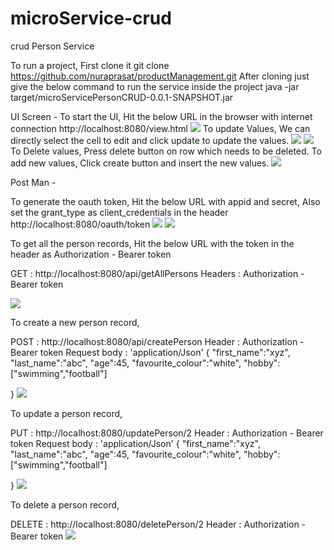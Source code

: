 # microService-crud
crud Person Service


To run a project, First clone it
git clone https://github.com/nuraprasat/productManagement.git
After cloning just give the below command to run the service inside the project
java -jar target/microServicePersonCRUD-0.0.1-SNAPSHOT.jar

UI Screen - 
To start the UI, Hit the below URL in the browser with internet connection
http://localhost:8080/view.html
![](images_readme/UI_index)
To update Values, We can directly select the cell to edit and click update to update the values.
![](images_readme/UI_update)
![](images_readme/UI_update2)
To Delete values, Press delete button on row which needs to be deleted.
To add new values, Click create button and insert the new values.
![](images_readme/UI_create)

Post Man - 

To generate the oauth token, Hit the below URL with appid and secret, Also set the grant_type as client_credentials in the header
http://localhost:8080/oauth/token
![](images_readme/oauth_token)
![](images_readme/oauth_token2)

To get all the person records, Hit the below URL with the token in the header as Authorization - Bearer token

GET : http://localhost:8080/api/getAllPersons
Headers : Authorization - Bearer token

![](images_readme/getMethod)

To create a new person record,

POST : http://localhost:8080/api/createPerson
Header : Authorization - Bearer token
Request body : 'application/Json'
{
	"first_name":"xyz",
	"last_name":"abc",
	"age":45,
	"favourite_colour":"white",
	"hobby":["swimming","football"]
	
}
![](images_readme/postMethod)

To update a person record,

PUT : http://localhost:8080/updatePerson/2
Header : Authorization - Bearer token
Request body : 'application/Json'
{
	"first_name":"xyz",
	"last_name":"abc",
	"age":45,
	"favourite_colour":"white",
	"hobby":["swimming","football"]
	
}
![](images_readme/putMethod)

To delete a person record,

DELETE : http://localhost:8080/deletePerson/2
Header : Authorization - Bearer token
![](images_readme/deleteMethod)
